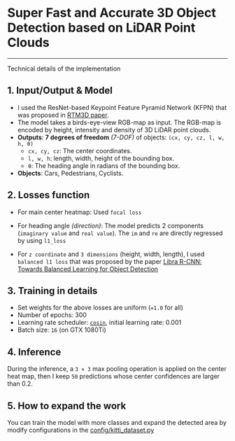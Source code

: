 # Super Fast and Accurate 3D Object Detection based on LiDAR Point Clouds

---

Technical details of the implementation


## 1. Input/Output & Model

- I used the ResNet-based Keypoint Feature Pyramid Network (KFPN) that was proposed in [RTM3D paper](https://arxiv.org/pdf/2001.03343.pdf). 
- The model takes a birds-eye-view RGB-map as input. The RGB-map is encoded by height, intensity and density of 3D LiDAR point clouds. 
- **Outputs**: **7 degrees of freedom** _(7-DOF)_ of objects: `(cx, cy, cz, l, w, h, θ)`
   - `cx, cy, cz`: The center coordinates.
   - `l, w, h`: length, width, height of the bounding box.
   - `θ`: The heading angle in radians of the bounding box.
- **Objects**: Cars, Pedestrians, Cyclists.

## 2. Losses function

- For main center heatmap: Used `focal loss`

- For heading angle _(direction)_: The model predicts 2 components (`imaginary value` and `real value`). 
The `im` and `re` are directly regressed by using `l1_loss`

- For `z coordinate` and `3 dimensions` (height, width, length), I used `balanced l1 loss` that was proposed by the paper
 [Libra R-CNN: Towards Balanced Learning for Object Detection](https://arxiv.org/pdf/1904.02701.pdf)

## 3. Training in details

- Set weights for the above losses are uniform (`=1.0` for all)
- Number of epochs: 300
- Learning rate scheduler: [`cosin`](https://arxiv.org/pdf/1812.01187.pdf), initial learning rate: 0.001
- Batch size: `16` (on GTX 1080Ti)

## 4. Inference

During the inference, a `3 × 3` max pooling operation is applied on the center heat map, then I keep `50` predictions whose 
center confidences are larger than 0.2.

## 5. How to expand the work

You can train the model with more classes and expand the detected area by modify configurations in the [config/kitti_dataset.py](https://github.com/maudzung/Super-Fast-Accurate-3D-Object-Detection/blob/master/src/config/kitti_config.py) 